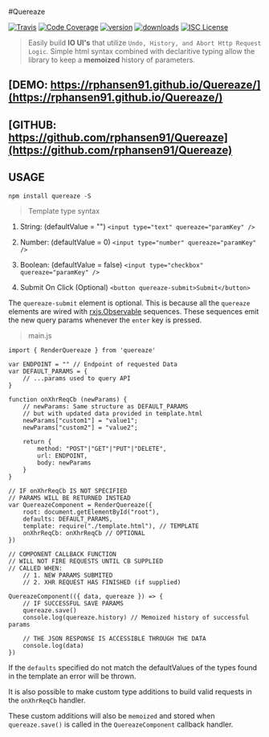 #Quereaze

[![Travis](https://img.shields.io/travis/rphansen91/Quereaze.svg?maxAge=2592000&style=flat-square)](https://travis-ci.org/rphansen91/Quereaze)
[![Code Coverage](https://img.shields.io/codecov/c/github/rphansen91/Quereaze/master.svg?maxAge=2592000&style=flat-square)](https://codecov.io/github/rphansen91/Quereaze)
[![version](https://img.shields.io/npm/v/quereaze.svg?style=flat-square)](https://www.npmjs.com/package/quereaze)
[![downloads](https://img.shields.io/npm/dm/quereaze.svg?style=flat-square)](http://npm-stat.com/charts.html?package=starwars-names&from=2015-08-01)
[![ISC License](https://img.shields.io/npm/l/quereaze.svg?style=flat-square)](http://opensource.org/licenses/ISC)

> Easily build **IO UI's** that utilize `Undo, History, and Abort Http Request Logic`.
> Simple html syntax combined with declaritive typing allow the library to keep a
> **memoized** history of parameters.

[DEMO: https://rphansen91.github.io/Quereaze/](https://rphansen91.github.io/Quereaze/)
-----------------------------------------------
[GITHUB: https://github.com/rphansen91/Quereaze](https://github.com/rphansen91/Quereaze)
-----------------------------------------------

USAGE
-----

`npm install quereaze -S`


> Template type syntax

1. String: (defaultValue = "")
    `<input type="text" quereaze="paramKey" />`

2. Number: (defaultValue = 0)
    `<input type="number" quereaze="paramKey" />`

3. Boolean: (defaultValue = false)
    `<input type="checkbox" quereaze="paramKey" />`

4. Submit On Click (Optional)
    `<button quereaze-submit>Submit</button>`

The `quereaze-submit` element is optional.
This is because all the `quereaze` elements
are wired with [rxjs.Observable](https://github.com/ReactiveX/rxjs) sequences.
These sequences emit the new query params 
whenever the `enter` key is pressed.

> main.js

    import { RenderQuereaze } from 'quereaze'

    var ENDPOINT = "" // Endpoint of requested Data
    var DEFAULT_PARAMS = {
        // ...params used to query API
    }

    function onXhrReqCb (newParams) {
        // newParams: Same structure as DEFAULT_PARAMS 
        // but with updated data provided in template.html
        newParams["custom1"] = "value1";
        newParams["custom2"] = "value2";

        return {
            method: "POST"|"GET"|"PUT"|"DELETE",
            url: ENDPOINT,
            body: newParams
        }
    }

    // IF onXhrReqCb IS NOT SPECIFIED 
    // PARAMS WILL BE RETURNED INSTEAD
    var QuereazeComponent = RenderQuereaze({
        root: document.getElementById("root"),
        defaults: DEFAULT_PARAMS,
        template: require("./template.html"), // TEMPLATE
        onXhrReqCb: onXhrReqCb // OPTIONAL
    })

    // COMPONENT CALLBACK FUNCTION
    // WILL NOT FIRE REQUESTS UNTIL CB SUPPLIED
    // CALLED WHEN:
        // 1. NEW PARAMS SUBMITED
        // 2. XHR REQUEST HAS FINISHED (if supplied)
        
    QuereazeComponent(({ data, quereaze }) => {
        // IF SUCCESSFUL SAVE PARAMS
        quereaze.save()
        console.log(quereaze.history) // Memoized history of successful params

        // THE JSON RESPONSE IS ACCESSIBLE THROUGH THE DATA
        console.log(data)
    })

If the `defaults` specified do not match the defaultValues of the types 
found in the template an error will be thrown.

It is also possible to make custom type additions
to build valid requests in the `onXhrReqCb` handler.

These custom additions will also be `memoized` and
stored when `quereaze.save()` is called in the
`QuereazeComponent` callback handler.